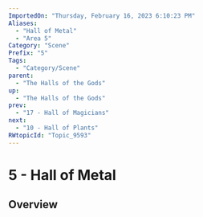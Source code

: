 ```yaml
---
ImportedOn: "Thursday, February 16, 2023 6:10:23 PM"
Aliases:
  - "Hall of Metal"
  - "Area 5"
Category: "Scene"
Prefix: "5"
Tags:
  - "Category/Scene"
parent:
  - "The Halls of the Gods"
up:
  - "The Halls of the Gods"
prev:
  - "17 - Hall of Magicians"
next:
  - "10 - Hall of Plants"
RWtopicId: "Topic_9593"
---
```

# 5 - Hall of Metal
## Overview
